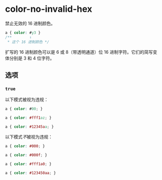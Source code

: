 # color-no-invalid-hex

禁止无效的 16 进制颜色。

```css
a { color: #y3 }
/**        ↑
 * 这个 16 进制颜色 */
```

扩写的 16 进制颜色可以是 6 或 8（带透明通道）位 16 进制字符。它们的简写变体分别是 3 和 4 位字符。

## 选项

### `true`

以下模式被视为违规：

```css
a { color: #00; }
```

```css
a { color: #fff1az; }
```

```css
a { color: #12345aa; }
```

以下模式*不*被视为违规：

```css
a { color: #000; }
```

```css
a { color: #000f; }
```

```css
a { color: #fff1a0; }
```

```css
a { color: #123450aa; }
```
